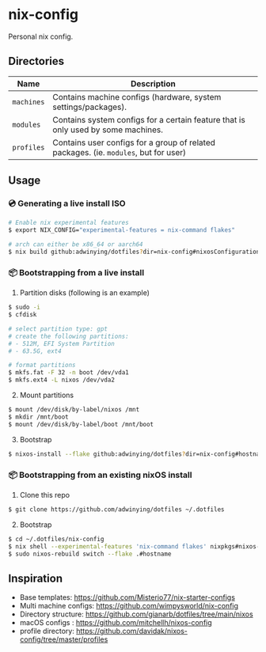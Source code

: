 # nix-config

Personal nix config.

## Directories

| Name       | Description                                                                          |
| ---------- | ------------------------------------------------------------------------------------ |
| `machines` | Contains machine configs (hardware, system settings/packages).                       |
| `modules`  | Contains system configs for a certain feature that is only used by some machines.    |
| `profiles` | Contains user configs for a group of related packages. (ie. `modules`, but for user) |

## Usage

### 💿 Generating a live install ISO

```bash
# Enable nix experimental features
$ export NIX_CONFIG="experimental-features = nix-command flakes"

# arch can either be x86_64 or aarch64
$ nix build github:adwinying/dotfiles?dir=nix-config#nixosConfigurations.live-[arch].config.system.build.isoImage
```

### 📦 Bootstrapping from a live install

1. Partition disks (following is an example)

```bash
$ sudo -i
$ cfdisk

# select partition type: gpt
# create the following partitions:
# - 512M, EFI System Partition
# - 63.5G, ext4

# format partitions
$ mkfs.fat -F 32 -n boot /dev/vda1
$ mkfs.ext4 -L nixos /dev/vda2
```

2. Mount partitions

```bash
$ mount /dev/disk/by-label/nixos /mnt
$ mkdir /mnt/boot
$ mount /dev/disk/by-label/boot /mnt/boot
```

3. Bootstrap

```bash
$ nixos-install --flake github:adwinying/dotfiles?dir=nix-config#hostname
```

### 📦 Bootstrapping from an existing nixOS install

1. Clone this repo

```bash
$ git clone https://github.com/adwinying/dotfiles ~/.dotfiles
```

2. Bootstrap

```bash
$ cd ~/.dotfiles/nix-config
$ nix shell --experimental-features 'nix-command flakes' nixpkgs#nixos-rebuild
$ sudo nixos-rebuild switch --flake .#hostname
```

## Inspiration

- Base templates: https://github.com/Misterio77/nix-starter-configs
- Multi machine configs: https://github.com/wimpysworld/nix-config
- Directory structure: https://github.com/gianarb/dotfiles/tree/main/nixos
- macOS configs : https://github.com/mitchellh/nixos-config
- profile directory: https://github.com/davidak/nixos-config/tree/master/profiles
